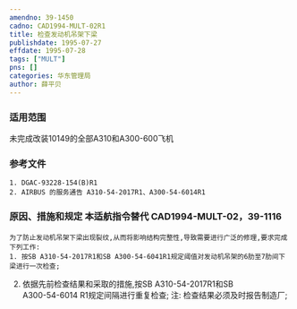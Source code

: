 ```yaml
---
amendno: 39-1450  
cadno: CAD1994-MULT-02R1  
title: 检查发动机吊架下梁  
publishdate: 1995-07-27  
effdate: 1995-07-28  
tags: ["MULT"]  
pns: []  
categories: 华东管理局  
author: 薛平贝  
---
```

  
### 适用范围  
未完成改装10149的全部A310和A300-600飞机  
  
<!--more-->  
### 参考文件  
    1. DGAC-93228-154(B)R1  
    2. AIRBUS 的服务通告 A310-54-2017R1、A300-54-6014R1  
  
### 原因、措施和规定 本适航指令替代 CAD1994-MULT-02，39-1116  
    为了防止发动机吊架下梁出现裂纹,从而将影响结构完整性,导致需要进行广泛的修理,要求完成下列工作:  
    1. 按SB A310-54-2017R1和SB A300-54-6041R1规定阈值对发动机吊架的6肋至7肋间下梁进行一次检查;  
2. 依据先前检查结果和采取的措施,按SB A310-54-2017R1和SB  
A300-54-6014 R1规定间隔进行重复检查; 注: 检查结果必须及时报告制造厂;  

